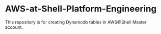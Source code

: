 # AWS-at-Shell-Platform-Engineering
This repository is for creating Dynamodb tables in AWS@Shell Master account.